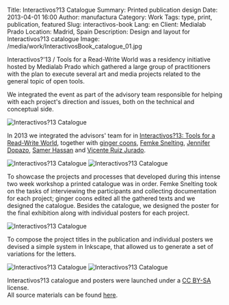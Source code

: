 Title: Interactivos?13 Catalogue
Summary: Printed publication design
Date: 2013-04-01 16:00
Author: manufactura
Category: Work
Tags: type, print, publication, featured
Slug: interactivos-book
Lang: en
Client: Medialab Prado
Location: Madrid, Spain
Description: Design and layout for Interactivos?13 catalogue
Image: /media/work/InteractivosBook_catalogue_01.jpg


Interactivos?'13 / Tools for a Read-Write World was a residency initiative
hosted by Medialab Prado which gathered a large group of practitioners with the
plan to execute several art and media projects related to the general topic of
open tools. 

We integrated the event as part of the advisory team responsible for helping
with each project's direction and issues, both on the technical and conceptual
side.



![Interactivos?13 Catalogue]({filename}/media/work/InteractivosBook_catalogue_01.jpg)

In 2013 we integrated the advisors' team for in [Interactivos?13: Tools for a Read-Write World](http://medialab-prado.es/article/future_tools), together with [ginger coons](http://adaptstudio.ca), [Femke Snelting](http://www.jenniferdopazo.com/graphic), [Jennifer Dopazo](http://www.jenniferdopazo.com/graphic), [Samer Hassan](http://samer.hassan.name) and [Vicente Ruiz Jurado](http://medialab-prado.es/person/vicente_jurado).

![Interactivos?13 Catalogue]({filename}/media/work/InteractivosBook_catalogue_02.jpg)
![Interactivos?13 Catalogue]({filename}/media/work/InteractivosBook_catalogue_03.jpg)

To showcase the projects and processes that developed during this intense two week workshop a printed catalogue was in order. Femke Snelting took on the tasks of interviewing the participants and collecting documentation for each project; ginger coons edited all the gathered texts and we designed the catalogue.
Besides the catalogue, we designed the poster for the final exhibition along with individual posters for each project.

![Interactivos?13 Catalogue]({filename}/media/work/InteractivosBook_poster_00.jpg)

To compose the project titles in the publication and individual posters we devised a simple system in Inkscape, that allowed us to generate a set of variations for the letters.

![Interactivos?13 Catalogue]({filename}/media/work/InteractivosBook_poster_01.jpg)
![Interactivos?13 Catalogue]({filename}/media/work/InteractivosBook_poster_02.jpg)

Interactivos?13 catalogue and posters were launched under a [CC BY-SA](https://creativecommons.org/licenses/by-sa/2.0) license.  
All source materials can be found [here](https://gitlab.com/libregraphicsmag/interactivosbook).
